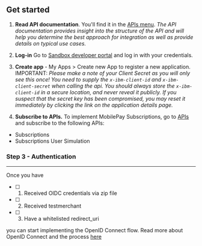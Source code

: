 

## <a name="getstarted"></a> Get started

 1. **Read API documentation**. You'll find it in the  [APIs menu](https://developer.mobilepay.dk/product). *The API documentation provides insight into the structure of the API and will help you determine the best approach for integration as well as provide details on typical use cases.*

 2. **Log-in** Go to  [Sandbox developer portal](https://sandbox-developer.mobilepay.dk/ ) and log in with your credentials.

 3. **Create app** - My Apps > Create new App to register a new application. IMPORTANT: _Please make a note of your Client Secret as you will only see this once! You need to supply the `x-ibm-client-id` and `x-ibm-client-secret` when calling the api. You should always store the `x-ibm-client-id` in a secure location, and never reveal it publicly. If you suspect that the secret key has been compromised, you may reset it immediately by clicking the link on the application details page._

 4. **Subscribe to APIs.**  To implement MobilePay Subscriptions, go to  [APIs](https://sandbox-developer.mobilepay.dk/product)  and subscribe to the following APIs:
-  Subscriptions
-  Subscriptions User Simulation

### Step 3 - Authentication

----------
Once you have 

 - [ ] 1. Received OIDC credentials via zip file
 - [ ] 2. Received testmerchant 
 - [ ] 3. Have a whitelisted redirect_uri   

 you can start implementing the OpenID Connect flow. Read more about OpenID Connect and the process [here](https://mobilepaydev.github.io/MobilePay-Subscriptions/authentication)

